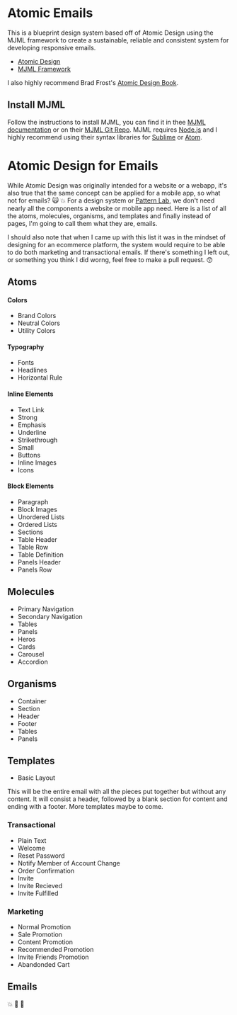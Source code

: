 # Atomic Emails
This is a blueprint design system based off of Atomic Design using the MJML framework to create a sustainable, reliable and consistent system for developing responsive emails. 

* [Atomic Design](http://bradfrost.com/blog/post/atomic-web-design)
* [MJML Framework](https://mjml.io)

I also highly recommend Brad Frost's [Atomic Design Book](http://atomicdesign.bradfrost.com).

## Install MJML
Follow the instructions to install MJML, you can find it in thee [MJML documentation](https://mjml.io/documentation) or on their [MJML Git Repo](https://github.com/mjmlio/mjml). MJML requires [Node.js](https://nodejs.org/en/) and I highly recommend using their syntax libraries for [Sublime](https://github.com/mjmlio/mjml-syntax) or [Atom](https://atom.io/packages/language-mjml).

# Atomic Design for Emails
While Atomic Design was originally intended for a website or a webapp, it's also true that the same concept can be applied for a mobile app, so what not for emails? :scream_cat: :boom: For a design system or [Pattern Lab](http://demo.patternlab.io/), we don't need nearly all the components a website or mobile app need. Here is a list of all the atoms, molecules, organisms, and templates and finally instead of pages, I'm going to call them what they are, emails.

I should also note that when I came up with this list it was in the mindset of designing for an ecommerce platform, the system would require to be able to do both marketing and transactional emails. If there's something I left out, or something you think I did worng, feel free to make a pull request. :kissing_smiling_eyes:


## Atoms 

#### Colors
* Brand Colors
* Neutral Colors
* Utility Colors

#### Typography
* Fonts
* Headlines
* Horizontal Rule

#### Inline Elements
* Text Link
* Strong
* Emphasis
* Underline
* Strikethrough
* Small
* Buttons
* Inline Images
* Icons

#### Block Elements
* Paragraph
* Block Images
* Unordered Lists
* Ordered Lists
* Sections
* Table Header
* Table Row
* Table Definition
* Panels Header
* Panels Row


## Molecules 
* Primary Navigation
* Secondary Navigation
* Tables
* Panels
* Heros
* Cards
* Carousel
* Accordion 

## Organisms 
* Container
* Section
* Header
* Footer
* Tables
* Panels

## Templates
* Basic Layout 

This will be the entire email with all the pieces put together but without any content. It will consist a header, followed by a blank section for content and ending with a footer. More templates maybe to come.

### Transactional
* Plain Text
* Welcome 
* Reset Password 
* Notify Member of Account Change 
* Order Confirmation
* Invite
* Invite Recieved
* Invite Fulfilled

### Marketing
* Normal Promotion
* Sale Promotion
* Content Promotion
* Recommended Promotion
* Invite Friends Promotion
* Abandonded Cart

## Emails
:boom: :dizzy: :rocket: 
































